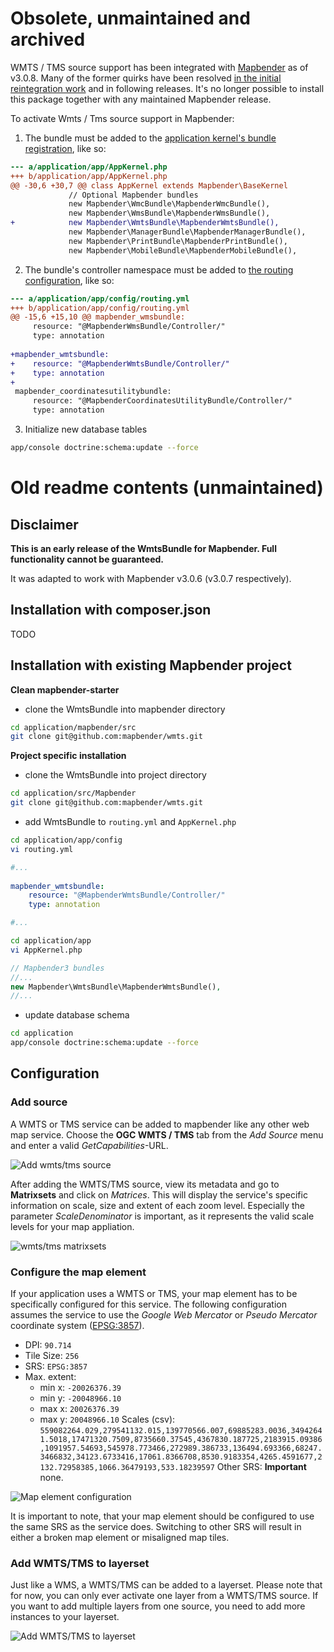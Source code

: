 # Obsolete, unmaintained and archived
WMTS / TMS source support has been integrated with [Mapbender](https://github.com/mapbender/mapbender/pull/1116) as of v3.0.8. Many of the former quirks have been resolved [in the initial reintegration work](https://github.com/mapbender/mapbender/pull/1116) and in following releases. It's no longer possible to install this package together with any maintained Mapbender release.

To activate Wmts / Tms source support in Mapbender:
1) The bundle must be added to the [application kernel's bundle registration](https://github.com/mapbender/mapbender-starter/blob/v3.0.8-beta1/application/app/AppKernel.php#L11), like so:
```diff
--- a/application/app/AppKernel.php
+++ b/application/app/AppKernel.php
@@ -30,6 +30,7 @@ class AppKernel extends Mapbender\BaseKernel
             // Optional Mapbender bundles
             new Mapbender\WmcBundle\MapbenderWmcBundle(),
             new Mapbender\WmsBundle\MapbenderWmsBundle(),
+            new Mapbender\WmtsBundle\MapbenderWmtsBundle(),
             new Mapbender\ManagerBundle\MapbenderManagerBundle(),
             new Mapbender\PrintBundle\MapbenderPrintBundle(),
             new Mapbender\MobileBundle\MapbenderMobileBundle(),
```
2) The bundle's controller namespace must be added to [the routing configuration](https://github.com/mapbender/mapbender-starter/blob/v3.0.8-beta1/application/app/config/routing.yml), like so:
```diff
--- a/application/app/config/routing.yml
+++ b/application/app/config/routing.yml
@@ -15,6 +15,10 @@ mapbender_wmsbundle:
     resource: "@MapbenderWmsBundle/Controller/"
     type: annotation
 
+mapbender_wmtsbundle:
+    resource: "@MapbenderWmtsBundle/Controller/"
+    type: annotation
+
 mapbender_coordinatesutilitybundle:
     resource: "@MapbenderCoordinatesUtilityBundle/Controller/"
     type: annotation
```
3) Initialize new database tables
```sh
app/console doctrine:schema:update --force
```


# Old readme contents (unmaintained)

## Disclaimer

**This is an early release of the WmtsBundle for Mapbender. Full functionality cannot be guaranteed.**

It was adapted to work with Mapbender v3.0.6 (v3.0.7 respectively).

## Installation with composer.json

TODO

## Installation with existing Mapbender project

**Clean mapbender-starter**

* clone the WmtsBundle into mapbender directory

```bash
cd application/mapbender/src
git clone git@github.com:mapbender/wmts.git
```

**Project specific installation**

* clone the WmtsBundle into project directory

```bash
cd application/src/Mapbender
git clone git@github.com:mapbender/wmts.git
```

* add WmtsBundle to `routing.yml` and `AppKernel.php`

```bash
cd application/app/config
vi routing.yml
```

```yml
#...
    
mapbender_wmtsbundle:
    resource: "@MapbenderWmtsBundle/Controller/"
    type: annotation

#...
```

```bash
cd application/app
vi AppKernel.php
```

```php
// Mapbender3 bundles
//...
new Mapbender\WmtsBundle\MapbenderWmtsBundle(),
//...
```

* update database schema

```bash
cd application
app/console doctrine:schema:update --force
```

## Configuration

### Add source

A WMTS or TMS service can be added to mapbender like any other web map service. Choose the **OGC WMTS / TMS** tab from the *Add Source* menu and enter a valid *GetCapabilities*-URL.

![Add wmts/tms source](Documentation/01.png)

After adding the WMTS/TMS source, view its metadata and go to **Matrixsets** and click on *Matrices*. This will display the service's specific information on scale, size and extent of each zoom level. Especially the parameter *ScaleDenominator* is important, as it represents the valid scale levels for your map appliation.

![wmts/tms matrixsets](Documentation/02.png)

### Configure the map element

If your application uses a WMTS or TMS, your map element has to be specifically configured for this service. The following configuration assumes the service to use the *Google Web Mercator* or *Pseudo Mercator* coordinate system ([EPSG:3857](https://epsg.io/3857)).

* DPI: `90.714`
* Tile Size: `256`
* SRS: `EPSG:3857`
* Max. extent:
    * min x: `-20026376.39`
    * min y: `-20048966.10`
    * max x: `20026376.39`
    * max y: `20048966.10`
Scales (csv): `559082264.029,279541132.015,139770566.007,69885283.0036,34942641.5018,17471320.7509,8735660.37545,4367830.187725,2183915.09386,1091957.54693,545978.773466,272989.386733,136494.693366,68247.3466832,34123.6733416,17061.8366708,8530.9183354,4265.4591677,2132.72958385,1066.36479193,533.18239597`
Other SRS: **Important** none.

![Map element configuration](Documentation/03.png)

It is important to note, that your map element should be configured to use the same SRS as the service does. Switching to other SRS will result in either a broken map element or misaligned map tiles.

### Add WMTS/TMS to layerset

Just like a WMS, a WMTS/TMS can be added to a layerset. Please note that for now, you can only ever activate one layer from a WMTS/TMS source. If you want to add multiple layers from one source, you need to add more instances to your layerset.

![Add WMTS/TMS to layerset](Documentation/04.png)
